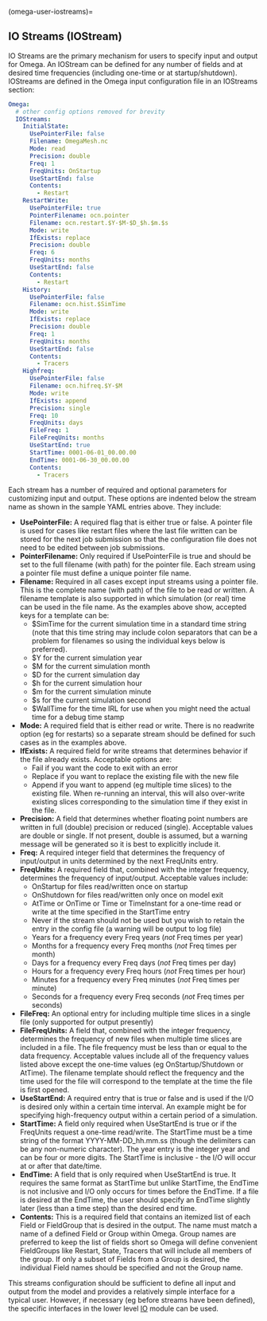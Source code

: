 (omega-user-iostreams)=

## IO Streams (IOStream)

IO Streams are the primary mechanism for users to specify input and output
for Omega. An IOStream can be defined for any number of fields and at desired
time frequencies (including one-time or at startup/shutdown). IOStreams are
defined in the Omega input configuration file in an IOStreams section:

```yaml
Omega:
  # other config options removed for brevity
  IOStreams:
    InitialState:
      UsePointerFile: false
      Filename: OmegaMesh.nc
      Mode: read
      Precision: double
      Freq: 1
      FreqUnits: OnStartup
      UseStartEnd: false
      Contents:
        - Restart
    RestartWrite:
      UsePointerFile: true
      PointerFilename: ocn.pointer
      Filename: ocn.restart.$Y-$M-$D_$h.$m.$s
      Mode: write
      IfExists: replace
      Precision: double
      Freq: 6
      FreqUnits: months
      UseStartEnd: false
      Contents:
        - Restart
    History:
      UsePointerFile: false
      Filename: ocn.hist.$SimTime
      Mode: write
      IfExists: replace
      Precision: double
      Freq: 1
      FreqUnits: months
      UseStartEnd: false
      Contents:
        - Tracers
    Highfreq:
      UsePointerFile: false
      Filename: ocn.hifreq.$Y-$M
      Mode: write
      IfExists: append
      Precision: single
      Freq: 10
      FreqUnits: days
      FileFreq: 1
      FileFreqUnits: months
      UseStartEnd: true
      StartTime: 0001-06-01_00.00.00
      EndTime: 0001-06-30_00.00.00
      Contents:
        - Tracers
```

Each stream has a number of required and optional parameters for customizing
input and output. These options are indented below the stream name as shown
in the sample YAML entries above. They include:
- **UsePointerFile:** A required flag that is either true or false. A pointer
file is used for cases like restart files where the last file written can
be stored for the next job submission so that the configuration file does
not need to be edited between job submissions.
- **PointerFilename:** Only required if UsePointerFile is true and should
be set to the full filename (with path) for the pointer file. Each stream
using a pointer file must define a unique pointer file name.
- **Filename:** Required in all cases except input streams using a pointer
file. This is the complete name (with path) of the file to be read or written.
A filename template is also supported in which simulation (or real) time
can be used in the file name. As the examples above show, accepted keys for
a template can be:
  - $SimTime for the current simulation time in a standard time string (note
     that this time string may include colon separators that can be a problem
     for filenames so using the individual keys below is preferred).
  - $Y for the current simulation year
  - $M for the current simulation month
  - $D for the current simulation day
  - $h for the current simulation hour
  - $m for the current simulation minute
  - $s for the current simulation second
  - $WallTime for the time IRL for use when you might need the actual time for
    a debug time stamp
- **Mode:** A required field that is either read or write. There is no
   readwrite option (eg for restarts) so a separate stream should be
   defined for such cases as in the examples above.
- **IfExists:** A required field for write streams that determines behavior
   if the file already exists. Acceptable options are:
   - Fail if you want the code to exit with an error
   - Replace if you want to replace the existing file with the new file
   - Append if you want to append (eg multiple time slices) to the existing
     file. When re-running an interval, this will also over-write existing
     slices corresponding to the simulation time if they exist in the file.
- **Precision:** A field that determines whether floating point numbers are
   written in full (double) precision or reduced (single). Acceptable values
   are double or single. If not present, double is assumed, but a warning
   message will be generated so it is best to explicitly include it.
- **Freq:** A required integer field that determines the frequency of
   input/output in units determined by the next FreqUnits entry.
- **FreqUnits:** A required field that, combined with the integer frequency,
   determines the frequency of input/output. Acceptable values include:
   - OnStartup for files read/written once on startup
   - OnShutdown for files read/written only once on model exit
   - AtTime or OnTime or Time or TimeInstant for a one-time read or write
     at the time specified in the StartTime entry
   - Never if the stream should not be used but you wish to retain the
     entry in the config file (a warning will be output to log file)
   - Years for a frequency every Freq years (*not* Freq times per year)
   - Months for a frequency every Freq months (*not* Freq times per month)
   - Days for a frequency every Freq days (*not* Freq times per day)
   - Hours for a frequency every Freq hours (*not* Freq times per hour)
   - Minutes for a frequency every Freq minutes (*not* Freq times per minute)
   - Seconds for a frequency every Freq seconds (*not* Freq times per seconds)
- **FileFreq:** An optional entry for including multiple time slices in a
   single file (only supported for output presently)
- **FileFreqUnits:** A field that, combined with the integer frequency,
   determines the frequency of new files when multiple time slices are
   included in a file. The file frequency must be less than or equal to
   the data frequency. Acceptable values include all of the frequency values
   listed above except the one-time values (eg OnStartup/Shutdown or AtTime).
   The filename template should reflect the frequency and the time used for
   the file will correspond to the template at the time the file is first
   opened.
- **UseStartEnd:** A required entry that is true or false and is used if the
   I/O is desired only within a certain time interval. An example might be
   for specifying high-frequency output within a certain period of a simulation.
- **StartTime:** A field only required when UseStartEnd is true or if
   the FreqUnits request a one-time read/write. The StartTime must be a time
   string of the format YYYY-MM-DD_hh.mm.ss (though the delimiters can be
   any non-numeric character). The year entry is the integer year and can be
   four or more digits. The StartTime is inclusive - the I/O will occur at or
   after that date/time.
- **EndTime:** A field that is only required when UseStartEnd is true. It
   requires the same format as StartTime but unlike StartTime, the EndTime
   is not inclusive and I/O only occurs for times before the EndTime. If a
   file is desired at the EndTime, the user should specify an EndTime slightly
   later (less than a time step) than the desired end time.
- **Contents:** This is a required field that contains an itemized list of
   each Field or FieldGroup that is desired in the output. The name must
   match a name of a defined Field or Group within Omega. Group names are
   preferred to keep the list of fields short so Omega will define convenient
   FieldGroups like Restart, State, Tracers that will include all members
   of the group. If only a subset of Fields from a Group is desired, the
   individual Field names should be specified and not the Group name.

This streams configuration should be sufficient to define all input and output
from the model and provides a relatively simple interface for a typical user.
However, if necessary (eg before streams have been defined), the specific
interfaces in the lower level [IO](#omega-user-IO) module can be used.
